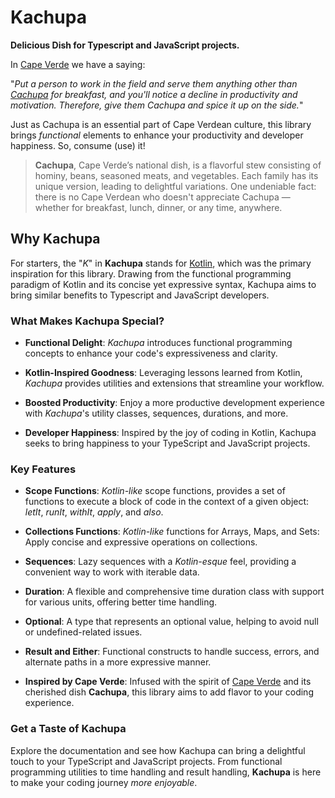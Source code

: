 # Kachupa
**Delicious Dish for Typescript and JavaScript projects.**

In [Cape Verde](https://en.wikipedia.org/wiki/Cape_Verde) we have a saying:

"_Put a person to work in the field and serve them anything other than [Cachupa](https://www.crumbsnatched.com/cachupa-traditional-dish-of-cape-verde/) 
for breakfast, and you'll notice a decline in productivity and motivation. Therefore, give them Cachupa and spice it up on the side._"

Just as Cachupa is an essential part of Cape Verdean culture, this library brings _functional_ elements to enhance your 
productivity and developer happiness. So, consume (use) it!

> **Cachupa**, Cape Verde’s national dish, is a flavorful stew consisting of hominy, beans, seasoned meats, and vegetables. 
> Each family has its unique version, leading to delightful variations. 
> One undeniable fact: there is no Cape Verdean who doesn't appreciate Cachupa — whether for breakfast, lunch, dinner, or any time, anywhere.

## Why Kachupa
For starters, the "_K_" in **Kachupa** stands for [Kotlin](https://kotlinlang.org/), which was the primary inspiration for this library. Drawing from the 
functional programming paradigm of Kotlin and its concise yet expressive syntax, Kachupa aims to bring similar benefits 
to Typescript and JavaScript developers.

### What Makes Kachupa Special?
* **Functional Delight**: _Kachupa_ introduces functional programming concepts to enhance your code's expressiveness and clarity.

* **Kotlin-Inspired Goodness**: Leveraging lessons learned from Kotlin, _Kachupa_ provides utilities and extensions that streamline your workflow.

* **Boosted Productivity**: Enjoy a more productive development experience with _Kachupa_'s utility classes, sequences, durations, and more.

* **Developer Happiness**: Inspired by the joy of coding in Kotlin, Kachupa seeks to bring happiness to your TypeScript and JavaScript projects.

### Key Features
* **Scope Functions**: _Kotlin-like_ scope functions, provides a set of functions to execute a block of code in the context of a given object: _letIt_, _runIt_, _withIt_, _apply_, and _also_.

* **Collections Functions**: _Kotlin-like_ functions for Arrays, Maps, and Sets: Apply concise and expressive operations on collections.

* **Sequences**: Lazy sequences with a _Kotlin-esque_ feel, providing a convenient way to work with iterable data.

* **Duration**: A flexible and comprehensive time duration class with support for various units, offering better time handling.

* **Optional**: A type that represents an optional value, helping to avoid null or undefined-related issues.

* **Result and Either**: Functional constructs to handle success, errors, and alternate paths in a more expressive manner.

* **Inspired by Cape Verde**: Infused with the spirit of [Cape Verde](https://en.wikipedia.org/wiki/Cape_Verde)  and its cherished dish **Cachupa**, this library aims to add flavor to your coding experience.

### Get a Taste of Kachupa
Explore the documentation and see how Kachupa can bring a delightful touch to your TypeScript and JavaScript projects. 
From functional programming utilities to time handling and result handling, **Kachupa** is here to make your coding journey _more enjoyable_.
